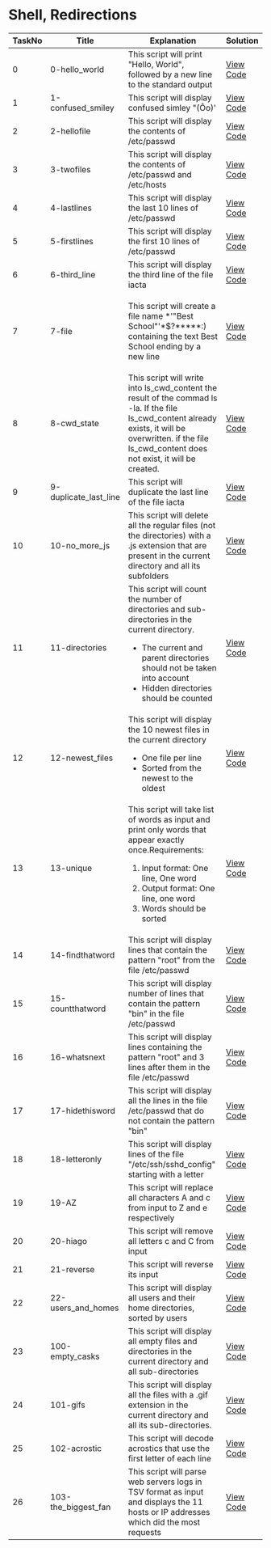 <h1> Shell, Redirections </h1>

| TaskNo | Title | Explanation | Solution |
|-----------|------------|---------|-----------|
| 0 | 0-hello_world | This script will print "Hello, World", followed by a new line to the standard output | <a href = "https://github.com/Gtindi/alx-system_engineering-devops/blob/main/0x02-shell_redirections/0-hello_world"> View Code </a> |
| 1 | 1-confused_smiley | This script will display confused simley "(Ôo)' | <a href = "https://github.com/Gtindi/alx-system_engineering-devops/blob/main/0x02-shell_redirections/1-confused_smiley"> View Code</a> |
| 2 | 2-hellofile | This script will display the contents of /etc/passwd | <a href = "https://github.com/Gtindi/alx-system_engineering-devops/blob/main/0x02-shell_redirections/2-hellofile"> View Code</a> |
| 3 | 3-twofiles | This script will display the contents of /etc/passwd and /etc/hosts | <a href = "https://github.com/Gtindi/alx-system_engineering-devops/blob/main/0x02-shell_redirections/3-twofiles"> View Code </a> |
| 4 | 4-lastlines | This script will display the last 10 lines of /etc/passwd | <a href = "https://github.com/Gtindi/alx-system_engineering-devops/blob/main/0x02-shell_redirections/3-twofiles"> View Code </a> |
| 5 | 5-firstlines | This script will display the first 10 lines of /etc/passwd | <a href = "https://github.com/Gtindi/alx-system_engineering-devops/blob/main/0x02-shell_redirections/5-firstlines"> View Code</a> |
| 6 | 6-third_line | This script will display the third line of the file iacta | <a href = "https://github.com/Gtindi/alx-system_engineering-devops/blob/main/0x02-shell_redirections/6-third_line"> View Code </a>  |
| 7 | 7-file | <p> This script will create a file name *\'"Best School"'\*$?*****:) containing the text Best School ending by a new line  </p> | <a href = "https://github.com/Gtindi/alx-system_engineering-devops/blob/main/0x02-shell_redirections/7-file"> View Code </a> |
| 8 | 8-cwd_state | This script will write into ls_cwd_content the result of the commad ls -la. If the file ls_cwd_content already exists, it will be overwritten. if the file ls_cwd_content does not exist, it will be created. | <a href = "https://github.com/Gtindi/alx-system_engineering-devops/blob/main/0x02-shell_redirections/8-cwd_state"> View Code </a> |
| 9 | 9-duplicate_last_line | This script will duplicate the last line of the file iacta | <a href = "https://github.com/Gtindi/alx-system_engineering-devops/blob/main/0x02-shell_redirections/9-duplicate_last_line"> View Code </a> |
| 10 | 10-no_more_js | This script will delete all the regular files (not the directories) with a .js extension that are present in the current directory and all its subfolders | <a href = "https://github.com/Gtindi/alx-system_engineering-devops/blob/main/0x02-shell_redirections/10-no_more_js"> View Code </a> |
| 11 | 11-directories | This script will count the number of directories and sub-directories in the current directory. <ul><li> The current and parent directories should not be taken into account </li><li> Hidden directories should be counted </li></ul> | <a href = "https://github.com/Gtindi/alx-system_engineering-devops/blob/main/0x02-shell_redirections/11-directories"> View Code </a> |
| 12 | 12-newest_files | This script will display the 10 newest files in the current directory <ul><li> One file per line </li><li> Sorted from the newest to the oldest </li></ul> | <a href = "https://github.com/Gtindi/alx-system_engineering-devops/blob/main/0x02-shell_redirections/12-newest_files"> View Code </a> |
| 13 | 13-unique | This script will take list of words as input and print only words that appear exactly once.Requirements: <ol><li> Input format: One line, One word </li><li> Output format: One line, one word </li><li> Words should be sorted </li></ol> | <a href = "https://github.com/Gtindi/alx-system_engineering-devops/blob/main/0x02-shell_redirections/13-unique"> View Code</a> |
| 14 | 14-findthatword | This script will display lines that contain the pattern "root" from the file /etc/passwd | <a href = "https://github.com/Gtindi/alx-system_engineering-devops/blob/main/0x02-shell_redirections/14-findthatword"> View Code </a> |
| 15 | 15-countthatword | This script will display number of lines that contain the pattern "bin" in the file /etc/passwd | <a href = "https://github.com/Gtindi/alx-system_engineering-devops/blob/main/0x02-shell_redirections/15-countthatword"> View Code </a> |
| 16 | 16-whatsnext | This script will display lines containing the pattern "root" and 3 lines after them in the file /etc/passwd | <a href = "https://github.com/Gtindi/alx-system_engineering-devops/blob/main/0x02-shell_redirections/16-whatsnext"> View Code </a> |
| 17 | 17-hidethisword | This script will display all the lines in the file /etc/passwd that do not contain the pattern "bin" | <a href = "https://github.com/Gtindi/alx-system_engineering-devops/blob/main/0x02-shell_redirections/17-hidethisword"> View Code </a> | 
| 18 | 18-letteronly | This script will display lines of the file "/etc/ssh/sshd_config" starting with a letter | <a href = "https://github.com/Gtindi/alx-system_engineering-devops/blob/main/0x02-shell_redirections/18-letteronly"> View Code </a> |
| 19 | 19-AZ | This script will replace all characters A and c from input to Z and e respectively | <a href = "https://github.com/Gtindi/alx-system_engineering-devops/blob/main/0x02-shell_redirections/19-AZ"> View Code </a> |
| 20 | 20-hiago | This script will remove all letters c and C from input | <a href = "https://github.com/Gtindi/alx-system_engineering-devops/blob/main/0x02-shell_redirections/20-hiago"> View Code </a> |
| 21 | 21-reverse | This script will reverse its input | <a href = "https://github.com/Gtindi/alx-system_engineering-devops/blob/main/0x02-shell_redirections/21-reverse"> View Code </a> | 22-users_and_homes | This script will display all users and their home directories, sorted by users
| 22 | 22-users_and_homes | This script will display all users and their home directories, sorted by users | <a href = "https://github.com/Gtindi/alx-system_engineering-devops/blob/main/0x02-shell_redirections/22-users_and_homes"> View Code </a> |
| 23 | 100-empty_casks | This script will display all empty files and directories in the current directory and all sub-directories | <a href = "https://github.com/Gtindi/alx-system_engineering-devops/blob/main/0x02-shell_redirections/100-empty_casks"> View Code </a> |
| 24 | 101-gifs | This script will display all the files with a .gif extension in the current directory and all its sub-directories. | <a href = "https://github.com/Gtindi/alx-system_engineering-devops/blob/main/0x02-shell_redirections/101-gifs"> View Code </a> |
| 25 | 102-acrostic | This script will decode acrostics that use the first letter of each line | <a href = "https://github.com/Gtindi/alx-system_engineering-devops/blob/main/0x02-shell_redirections/102-acrostic"> View Code </a> |
| 26 | 103-the_biggest_fan | This script will parse web servers logs in TSV format as input and displays the 11 hosts or IP addresses which did the most requests | <a href = "https://github.com/Gtindi/alx-system_engineering-devops/blob/main/0x02-shell_redirections/103-the_biggest_fan"> View Code </a> |